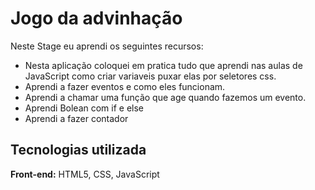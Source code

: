 
# Jogo da advinhação

Neste Stage eu aprendi os seguintes recursos:




- Nesta aplicação coloquei em pratica tudo que aprendi nas aulas de JavaScript como criar variaveis puxar elas por seletores css.
- Aprendi a fazer eventos e como eles funcionam.
- Aprendi a chamar uma função que age quando fazemos um evento.
- Aprendi Bolean com if e else 
- Aprendi a fazer contador 


## Tecnologias utilizada

**Front-end:** HTML5, CSS, JavaScript



